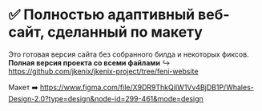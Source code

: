 # :white_check_mark: Полностью адаптивный веб-сайт, сделанный по макету

Это готовая версия сайта без собранного билда и некоторых фиксов.
**Полная версия проекта со всеми файлами** ↪ https://github.com/jkenix/jkenix-project/tree/feni-website  

Макет ➡️ https://www.figma.com/file/X9DR9ThkQiIW1Vv4BjDB1P/Whales-Design-2.0?type=design&node-id=299-461&mode=design
